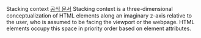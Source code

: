 Stacking context
[공식 문서](https://developer.mozilla.org/en-US/docs/Web/CSS/CSS_positioned_layout/Understanding_z-index/Stacking_context)
Stacking context is a three-dimensional conceptualization of HTML elements along an imaginary z-axis relative to the user, who is assumed to be facing the viewport or the webpage. HTML elements occupy this space in priority order based on element attributes.